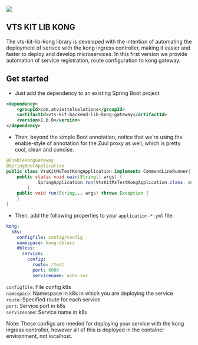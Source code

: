 [![][kong-logo]][kong-url]


## VTS KIT LIB KONG
The vts-kit-lib-kong library is developed with the intention of automating the deployment of serivce with the kong ingress controller, making it easier and faster to deploy and develop microservices. In this first version we provide automation of service registration, route configuration to kong gateway.

## Get started


* Just add the dependency to an existing Spring Boot project
```xml
<dependency>
    <groupId>com.atviettelsolutions</groupId>
    <artifactId>vts-kit-backend-lib-kong-gateway</artifactId>
    <version>1.0.0</version>
</dependency>
```
* Then, beyond the simple Boot annotation, notice that we're using the enable-style of annotation for the Zuul proxy as well, which is pretty cool, clean and concise. 
```Java
@EnableKongGateway
@SpringBootApplication
public class VtsKitMsTestKongApplication implements CommandLineRunner{
    public static void main(String[] args) {
            SpringApplication.run(VtsKitMsTestKongApplication.class, args);
        }
    public void run(String... args) throws Exception {       
    }
}
```
* Then, add the following properties to your `application-*.yml` file.
```yaml
kong:
  k8s:
    configfile: config/config
    namespace: kong-dbless
    dbless:
      service:
        config:
          route: /test
          port: 8080
          servicename: echo-svc
```
`configfile`: File config k8s \
`namespace`: Namespace in k8s in which you are deploying the service \
`route`: Specified route for each service\
`port`: Service port in k8s\
`servicename`: Service name in k8s


Note: These configs are needed for deploying your service with the kong ingress controller, however all of this is deployed in the container environment, not localhost.



[kong-url]: https://konghq.com/
[kong-logo]: https://konghq.com/wp-content/uploads/2018/05/kong-logo-github-readme.png

